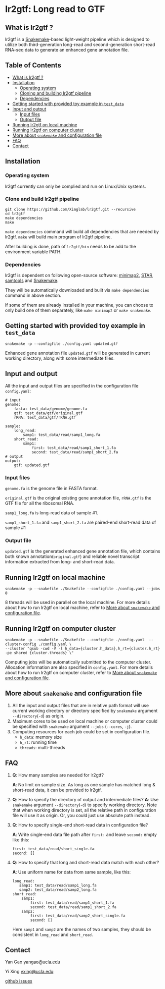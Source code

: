 # lr2gtf: Long read to GTF
## <a name="lr2gtf"></a>What is lr2gtf ?
lr2gtf is a [Snakemake](https://snakemake.readthedocs.io/en/stable/)-based light-weight pipeline which is designed to utilize both third-generation long-read and second-generation short-read RNA-seq data to generate an enhanced gene annotation file.


## Table of Contents

- [What is lr2gtf ?](#lr2gtf)
- [Installation](#install)
  - [Operating system](#os)
  - [Cloning and building lr2gtf pipeline](#build)
  - [Dependencies](#depen)
- [Getting started with provided toy example in `test_data`](#start)
- [Input and output](#input_output)
  - [Input files](#input)
  - [Output file](#output)
- [Running lr2gtf on local machine](#local)
- [Running lr2gtf on computer cluster](#cluster)
- [More about `snakemake` and configuration file](#snakemake)
- [FAQ](#FAQ)
- [Contact](#contact)


## <a name="install"></a>Installation
### <a name="os"></a>Operating system
lr2gtf currently can only be complied and run on Linux/Unix systems.

### <a name="build"></a>Clone and build lr2gtf pipeline
```
git clone https://github.com/Xinglab/lr2gtf.git --recursive
cd lr2gtf
make dependencies
make
```
`make dependencies` command will build all dependencies that are needed by lr2gtf. `make` will build main program of lr2gtf pipeline.

After building is done, path of `lr2gtf/bin` needs to be add to the environment variable PATH.

### <a name="depen"></a>Dependencies 
lr2gtf is dependent on following open-source software: [minimap2](https://github.com/lh3/minimap2), [STAR](https://github.com/alexdobin/STAR), [samtools](https://github.com/samtools/samtools) and [Snakemake](https://snakemake.readthedocs.io/en/stable/).

They will be automatically downloaded and built via `make dependencies` command in above section.

If some of them are already installed in your machine, you can choose to only build one of them separately, like `make minimap2` or `make snakemake`.


## <a name="start"></a>Getting started with provided toy example in `test_data`
```
snakemake -p --configfile ./config.yaml updated.gtf
``` 
Enhanced gene annotation file `updated.gtf` will be generated in current working directory, along with some intermediate files.

## <a name="input_output"></a>Input and output
All the input and output files are specified in the configuration file `config.yaml`: 
```
# input
genome:
    fasta: test_data/genome/genome.fa
    gtf: test_data/gtf/original.gtf
    rRNA: test_data/gtf/rRNA.gtf

sample:
    long_read:
        samp1: test_data/read/samp1_long.fa
    short_read:
        samp1:
            first: test_data/read/samp1_short_1.fa
            second: test_data/read/samp1_short_2.fa
# output
output:
    gtf: updated.gtf 
```

### <a name="input"></a>Input files
`genome.fa` is the genome file in FASTA format.

`original.gtf` is the original existing gene annotation file, `rRNA.gtf` is the GTF file for all the ribosomal RNA.

`samp1_long.fa` is long-read data of sample #1.
 
`samp1_short_1.fa` and `samp1_short_2.fa` are paired-end short-read data of sample #1 

### <a name="output"></a>Output file
`updated.gtf` is the generated enhanced gene annotation file, which contains both known annotation(`original.gtf`) and reliable novel transcript information extracted from long- and short-read data.


## <a name="local"></a>Running lr2gtf on local machine
`snakemake -p --snakefile ./Snakefile --configfile ./config.yaml --jobs 8`

8 threads will be used in parallel on the local machine. For more details about how to run lr2gtf on local machine, refer to [More about `snakemake` and configuration file](#snakemake).

 
## <a name="cluster"></a>Running lr2gtf on computer cluster
```
snakemake -p --snakefile ./Snakefile --configfile ./config.yaml  --cluster-config ./config.yaml \
--cluster "qsub -cwd -V -l h_data={cluster.h_data},h_rt={cluster.h_rt} -pe shared {cluster.threads} \"
```
Computing jobs will be automatically submitted to the computer cluster. Allocation information are also specified in `config.yaml`. For more details about how to run lr2gtf on computer cluster, refer to [More about `snakemake` and configuration file](#snakemake).   

## <a name="snakemake"></a>More about `snakemake` and configuration file
1. All the input and output files that are in relative path format will use current working directory or directory specified by `snakemake` argument `--directory`(`-d`) as origin.
2. Maximum cores to be used on local machine or computer cluster could be specified with `snakemake` argument `--jobs` (`--cores`, `-j`).
3. Computing resources for each job could be set in configuration file. 
    * `h_data`: memory size
    * `h_rt`: running time
    * `threads`: multi-threads

## <a name="FAQ"></a>FAQ

1. **Q**: How many samples are needed for lr2gtf?

   **A**: No limit on sample size. As long as one sample has matched long & short-read data, it can be provided to lr2gtf.

2. **Q**: How to specify the directory of output and intermediate files?
   **A**: Use `snakemake` argument `--directory`(`-d`) to specify working directory. Note that when working directory is set, all the relative path in configuration file will use it as origin. Or, you could just use absolute path instead.
   
3. **Q**: How to specify single-end short-read data in configuration file?

   **A**: Write single-end data file path after `first:` and leave `second:` empty like this:
   ```
   first: test_data/read/short_single.fa
   second: []
   ```
   
4. **Q**: How to specify that long and short-read data match with each other?

   **A**: Use uniform name for data from same sample, like this:
   ```
   long_read:
      samp1: test_data/read/samp1_long.fa
      samp2: test_data/read/samp2_long.fa
   short_read:
       samp1:
           first: test_data/read/samp1_short_1.fa
           second: test_data/read/samp1_short_2.fa
       samp2:
           first: test_data/read/samp2_short_single.fa
           second: []
   ```
   Here `samp1` and `samp2` are the names of two samples, they should be consistent in `long_read` and `short_read`. 


## <a name="contact"></a>Contact
Yan Gao yangao@ucla.edu

Yi Xing yxing@ucla.edu

[github issues](https://github.com/Xinglab/lr2gtf/issues)

  
